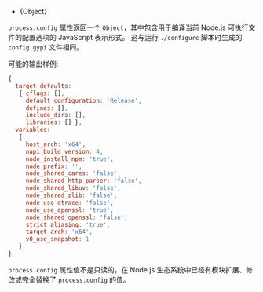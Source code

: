 <!-- YAML
added: v0.7.7
-->

* {Object}

`process.config` 属性返回一个 `Object`，其中包含用于编译当前 Node.js 可执行文件的配置选项的 JavaScript 表示形式。 
这与运行 `./configure` 脚本时生成的 `config.gypi` 文件相同。

可能的输出样例:

<!-- eslint-skip -->
```js
{
  target_defaults:
   { cflags: [],
     default_configuration: 'Release',
     defines: [],
     include_dirs: [],
     libraries: [] },
  variables:
   {
     host_arch: 'x64',
     napi_build_version: 4,
     node_install_npm: 'true',
     node_prefix: '',
     node_shared_cares: 'false',
     node_shared_http_parser: 'false',
     node_shared_libuv: 'false',
     node_shared_zlib: 'false',
     node_use_dtrace: 'false',
     node_use_openssl: 'true',
     node_shared_openssl: 'false',
     strict_aliasing: 'true',
     target_arch: 'x64',
     v8_use_snapshot: 1
   }
}
```

`process.config` 属性值不是只读的，在 Node.js 生态系统中已经有模块扩展、修改或完全替换了 `process.config` 的值。


